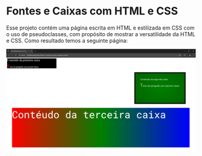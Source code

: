 # Fontes e Caixas com HTML e CSS

Esse projeto contém uma página escrita em HTML e estilizada em CSS com o uso de pseudoclasses, com propósito de mostrar a versatilidade da HTML e CSS. Como resultado temos a seguinte página:

![resultado](https://github.com/JemanueI/Fontes-e-Caixas/blob/main/resultado.png)